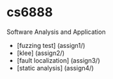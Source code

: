 # cs6888
Software Analysis and Application

- [fuzzing test] (assign1/)
- [klee] (assign2/)
- [fault localization] (assign3/)
- [static analysis] (assign4/)

